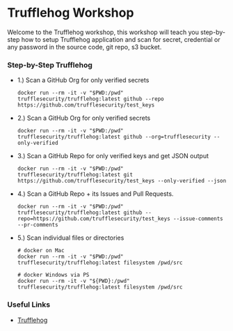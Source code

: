 # Trufflehog Workshop

Welcome to the Trufflehog workshop, this workshop will teach you step-by-step how to setup Trufflehog application
and scan for secret, credential or any password in the source code, git repo, s3 bucket.

### Step-by-Step Trufflehog

- 1.) Scan a GitHub Org for only verified secrets
  ```shell
  docker run --rm -it -v "$PWD:/pwd" trufflesecurity/trufflehog:latest github --repo https://github.com/trufflesecurity/test_keys
  ```

- 2.) Scan a GitHub Org for only verified secrets 
  ```shell
  docker run --rm -it -v "$PWD:/pwd" trufflesecurity/trufflehog:latest github --org=trufflesecurity --only-verified
  ```

- 3.) Scan a GitHub Repo for only verified keys and get JSON output
  ```shell
  docker run --rm -it -v "$PWD:/pwd" trufflesecurity/trufflehog:latest git https://github.com/trufflesecurity/test_keys --only-verified --json
  ```

- 4.) Scan a GitHub Repo + its Issues and Pull Requests.
  ```shell
  docker run --rm -it -v "$PWD:/pwd" trufflesecurity/trufflehog:latest github --repo=https://github.com/trufflesecurity/test_keys --issue-comments --pr-comments
  ```

- 5.) Scan individual files or directories
  ```shell
  # docker on Mac
  docker run --rm -it -v "$PWD:/pwd" trufflesecurity/trufflehog:latest filesystem /pwd/src
  
  # docker Windows via PS
  docker run --rm -it -v "${PWD}:/pwd" trufflesecurity/trufflehog:latest filesystem /pwd/src
  ```

### Useful Links

- [Trufflehog](https://github.com/trufflesecurity/trufflehog)
